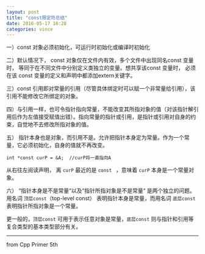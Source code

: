 ```yaml
---
layout: post
title: "const限定符总结"
date: 2016-05-17 16:28
categories: vince
---
```



一）const 对象必须初始化，可运行时初始化或编译时初始化

二）默认情况下， const 对象仅在文件内有效，多个文件中出现同名const 变量时， 等同于在不同文件中分别定义类独立的变量。想共享该const 变量时， 必须在该 const 变量的定义和声明中都添加extern关键字。

三）const 引用即对常量的引用（尽管具体绑定时可以赋一个非常量给引用），该引用不能修改它所绑定的对象。

四）与引用一样，也可令指针指向常量，不能改变其所指对象的值（对该指针解引用后作为左值接受赋值出错）。指向常量的指针或引用，是指针或引用对自身的约束，自觉地不去修改所指对象的值。

五）  指针本身也是对象，而引用不是。允许把指针本身定为常量。作为一个常量，它必须初始化，自身的值就不再改变。

`` int *const curP = &A;  //curP将一直指向A ``

从右往左阅读声明， 离 ``curP`` 最近的是 ``const `` ，意味着 `` curP `` 本身是一个常量对象。

六）  “指针本身是不是常量“以及“指针所指对象是不是常量“ 是两个独立的问题。用名词 `` 顶层const ``（top-level const） 表明指针本身是常量，而用名词 `` 底层const `` 表明指针所指对象是一个常量。 
    
更一般的，`` 顶层const `` 可用于表示任意对象是常量，`` 底层const `` 则与指针和引用等复合类型的基本类型部分有关。

---

from Cpp Primer 5th

